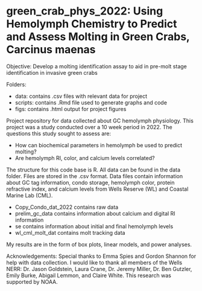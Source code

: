 # green_crab_phys_2022: Using Hemolymph Chemistry to Predict and Assess Molting in Green Crabs, Carcinus maenas

Objective: Develop a molting identification assay to aid in pre-molt stage 
identification in invasive green crabs

Folders: 
* data: contains .csv files with relevant data for project
* scripts: contains .Rmd file used to generate graphs and code
* figs: contains .html output for project figures

Project repository for data collected about GC hemolymph physiology. This
project was a study conducted over a 10 week period in 2022. The questions 
this study sought to assess are:

* How can biochemical parameters in hemolymph be used to predict molting?
* Are hemolymph RI, color, and calcium levels correlated?

The structure for this code base is R. All data can be found in the data folder.
Files are stored in the .csv format. Data files contain
information about GC tag information, condo storage, hemolymph color, protein
refractive index, and calcium levels from Wells Reserve (WL) and Coastal Marine
Lab (CML).
* Copy_Condo_dat_2022 contains raw data
* prelim_gc_data contains information about calcium and digital RI information
* se contains information about initial and final hemolymph levels
* wl_cml_molt_dat contains molt tracking data

My results are in the form of box plots, linear models, and power analyses.

Acknowledgements: Special thanks to Emma Spies and Gordon Shannon for help with
data collection. I would like to thank all members of the Wells NERR: Dr.
Jason Goldstein, Laura Crane, Dr. Jeremy Miller, Dr. Ben Gutzler, Emily Burke,
Abigail Lemmon, and Claire White. This research was supported by NOAA. 
